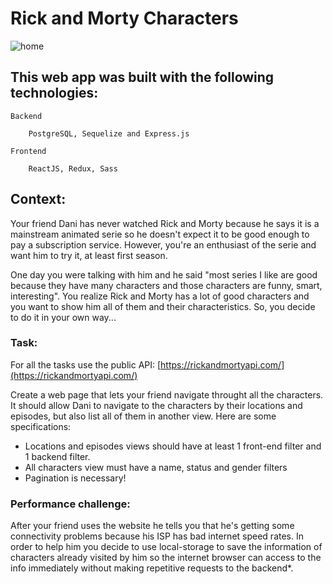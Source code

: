 # Rick and Morty Characters

![home]()



## This web app was built with the following technologies:

`Backend` 
```
    PostgreSQL, Sequelize and Express.js
```

`Frontend` 
```
    ReactJS, Redux, Sass
```
## Context:

Your friend Dani has never watched Rick and Morty because he says it is a mainstream animated serie so he doesn't expect it to be good enough to pay a subscription service. However, you're an enthusiast of the serie and want him to try it, at least first season.

One day you were talking with him and he said "most series I like are good because they have many characters and those characters are funny, smart, interesting". You realize Rick and Morty has a lot of good characters and you want to show him all of them and their characteristics. So, you decide to do it in your own way...

### Task:

For all the tasks use the public API: [https://rickandmortyapi.com/](https://rickandmortyapi.com/)

Create a web page that lets your friend navigate throught all the characters. It should allow Dani to navigate to the characters by their locations and episodes, but also list all of them in another view. Here are some specifications:

- Locations and episodes views should have at least 1 front-end filter and 1 backend filter.
- All characters view must have a name, status and gender filters
- Pagination is necessary!

### Performance challenge:

After your friend uses the website he tells you that he's getting some connectivity problems because his ISP has bad internet speed rates. In order to help him you decide to use local-storage to save the information of characters already visited by him so the internet browser can access to the info immediately without making repetitive requests to the backend*.

